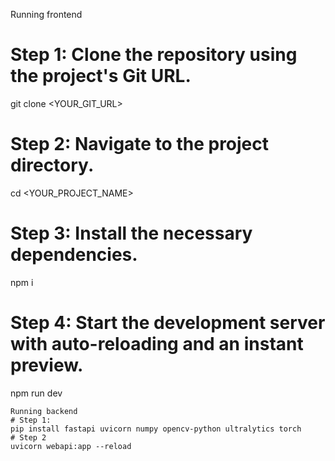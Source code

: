 Running frontend
# Step 1: Clone the repository using the project's Git URL.
git clone <YOUR_GIT_URL>

# Step 2: Navigate to the project directory.
cd <YOUR_PROJECT_NAME>

# Step 3: Install the necessary dependencies.
npm i

# Step 4: Start the development server with auto-reloading and an instant preview.
npm run dev
```
Running backend
# Step 1:
pip install fastapi uvicorn numpy opencv-python ultralytics torch
# Step 2
uvicorn webapi:app --reload

